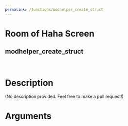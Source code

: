 ```yaml
---
permalink: /functions/modhelper_create_struct
---
```

# Room of Haha Screen  
## modhelper_create_struct  
&nbsp;  
# Description  
(No description provided. Feel free to make a pull request!) 
&nbsp;  
# Arguments


